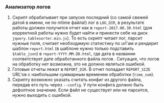 ### Анализатор логов

1. Скрипт обрабатывает при запуске последний (со самой свежей датой в имени, не по mtime файла!) лог в `LOG_DIR`, в результате работы должен получится отчет как в `report-2017.06.30.html` (для корректной работы нужно будет найти и принести себе на диск `jquery.tablesorter.min.js`). То есть скрипт читает лог, парсит нужные поля, считает необходимую статистику по url'ам и рендерит шаблон `report.html` (в шаблоне нужно только подставить `$table_json`) в `report-YYYY.MM.DD.html`, где дата в названии соответствует дате обработанного файла логов . Ситуация, что логов на обработку нет возможна, это не должно являться ошибкой.  
2. Готовые отчеты лежат в `REPORT_DIR`. В отчет попадает `REPORT_SIZE` URL'ов с наибольшим суммарным временем обработки (`time_sum`).
3. Скрипту возможно указать считать конфиг из другого файла, передав его путь через `--config`. У пути конфига должно быть дефолтное значение. Если файл не существует или не парсится, нужно выходить с ошибкой.
